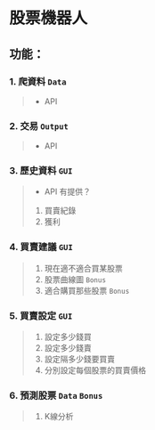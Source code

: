# 股票機器人

## 功能：
### 1. 爬資料 `Data`
> * API

### 2. 交易 `Output`
> * API

### 3. 歷史資料 `GUI`
> * API 有提供？ 
> 1. 買賣紀錄 
> 2. 獲利 

### 4. 買賣建議 `GUI`
> 1. 現在適不適合買某股票 
> 2. 股票曲線圖 `Bonus`
> 3. 適合購買那些股票 `Bonus` 

### 5. 買賣設定 `GUI`
> 1. 設定多少錢買 
> 2. 設定多少錢賣 
> 3. 設定隔多少錢要買賣 
> 4. 分別設定每個股票的買賣價格 

### 6. 預測股票 `Data` `Bonus`
> 1. K線分析 
